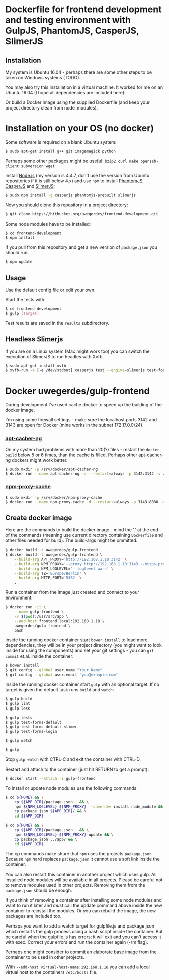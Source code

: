# Dockerfile for frontend development and testing environment with GulpJS, PhantomJS, CasperJS, SlimerJS

## Installation

My system is Ubuntu 16.04 - perhaps there are some other steps to be taken on Windows systems (TODO).

You may also try this installation in a virtual machine. It worked for me on an Ubuntu 16.04 (I hope all dependencies are included here).

Or build a Docker image using the supplied Dockerfile (and keep your project directory clean from node_modules).

# Installation on your OS (no docker)

Some software is required on a blank Ubuntu system:

```bash
$ sudo apt-get install g++ git imagemagick python
```

Perhaps some other packages might be useful: ```bzip2 curl make openssh-client subversion wget```

Install [Node.js](https://nodejs.org/en/) (my version is 4.4.7, don't use the version from Ubuntu repositories if it is still below 4.x) and use `npm` to install [PhantomJS](http://phantomjs.org), [CasperJS](http://phantomjs.org) and [SlimerJS](https://slimerjs.org):

```bash
$ sudo npm install -g casperjs phantomjs-prebuilt slimerjs
```

Now you should clone this repository in a project directory:

```bash
$ git clone https://bitbucket.org/uwegerdes/frontend-development.git
```

Some node modules have to be installed:

```bash
$ cd frontend-development
$ npm install
```

If you pull from this repository and get a new version of `package.json` you should run:

```bash
$ npm update
```

## Usage

Use the default config file or edit your own.

Start the tests with:

```bash
$ cd frontend-development
$ gulp [target]
```

Test results are saved in the `results` subdirectory.

## Headless Slimerjs

If you are on a Linux system (Mac might work too) you can switch the execution of SlimerJS to run headles with Xvfb.

```bash
$ sudo apt-get install xvfb
$ xvfb-run -a [-e /dev/stdout] casperjs test --engine=slimerjs test-forms.js --cfg=config/default.js
```

# Docker uwegerdes/gulp-frontend

During development I've used cache docker to speed up the building of the docker image.

I'm using some firewall settings - make sure the localhost ports 3142 and 3143 are open for Docker (mine works in the subnet 172.17.0.0/24).

### [apt-cacher-ng](https://hub.docker.com/r/sameersbn/apt-cacher-ng/)

On my system had problems with more than 20(?) files - restart the `docker build` below 5 or 6 times, than the cache is filled. Perhaps other apt-cacher-ng dockers might work better.

```bash
$ sudo mkdir -p /srv/docker/apt-cacher-ng
$ docker run --name apt-cacher-ng -d --restart=always -p 3142:3142 -v /srv/docker/apt-cacher-ng:/var/cache/apt-cacher-ng sameersbn/apt-cacher-ng
```

### [npm-proxy-cache](https://hub.docker.com/r/kudoz/npm-proxy-cache/)

```bash
$ sudo mkdir -p /srv/docker/npm-proxy-cache
$ docker run --name npm-proxy-cache -d --restart=always -p 3143:8080 -v /srv/docker/npm-proxy-cache:/cache kudoz/npm-proxy-cache
```

## Create docker image

Here are the commands to build the docker image - mind the '.' at the end of the commands (meaning use current directory containing `Dockerfile` and other files needed for build). The build-args might be ommitted.

```bash
$ docker build -t uwegerdes/gulp-frontend .
$ docker build -t uwegerdes/gulp-frontend \
	--build-arg APT_PROXY='http://192.168.1.18:3142' \
	--build-arg NPM_PROXY='--proxy http://192.168.1.18:3143 --https-proxy http://192.168.1.18:3143 --strict-ssl false' \
	--build-arg NPM_LOGLEVEL='--loglevel warn' \
	--build-arg TZ='Europe/Berlin' \
	--build-arg HTTP_PORT='5382' \
	.
```

Run a container from the image just created and connect to your environment:

```bash
$ docker run -it \
	--name gulp-frontend \
	-v $(pwd):/usr/src/app \
	--add-host frontend.local:192.168.1.18 \
	uwegerdes/gulp-frontend \
	bash
```

Inside the running docker container start `bower install` to load more dependencies, they will be in your project directory (you might want to look inside for using the components) and set your git settings - you can `git commit` et.al. inside the container:

```bash
$ bower install
$ git config --global user.name "Your Name"
$ git config --global user.email "you@example.com"
```

Inside the running docker container start `gulp` with an optional target. If no target is given the default task runs `build` and `watch`:

```bash
$ gulp build
$ gulp lint
$ gulp less

$ gulp tests
$ gulp test-forms-default
$ gulp test-forms-default-slimer
$ gulp test-forms-login

$ gulp watch

$ gulp
```

Stop `gulp watch` with CTRL-C and exit the container with CTRL-D.

Restart and attach to the container (just hit RETURN to get a prompt):

```bash
$ docker start --attach -i gulp-frontend
```

To install or update node modules use the following commands:

```bash
$ cd ${HOME} && \
	cp ${APP_DIR}/package.json . && \
	npm ${NPM_LOGLEVEL} ${NPM_PROXY} --save-dev install node_module && \
	cp package.json ${APP_DIR}/ && \
	cd ${APP_DIR}

$ cd ${HOME} && \
	cp ${APP_DIR}/package.json . && \
	npm ${NPM_LOGLEVEL} ${NPM_PROXY} update && \
	cp package.json ../app/ && \
	cd ${APP_DIR}
```

The cp commands make shure that `npm` uses the projects `package.json`. Because `npm` hard replaces `package.json` it cannot use a soft link inside the container.

You can also restart this container in another project which uses gulp. All installed node modules will be available in all projects. Please be careful not to remove modules used in other projects. Removing them from the `package.json` should be enough.

If you think of removing a container after installing some node modules and want to run it later and *must* call the update command above inside the new container to reinstall the modules. Or you can rebuild the image, the new packages are included too.

Perhaps you want to add a watch target for gulpfile.js and package.json which restarts the gulp process using a bash script inside the container. But be careful when the gulpfile.js has errors: it will exit and you can't access it with exec.
Correct your errors and run the container again (-rm flag).

Perhaps one might consider to commit an elaborate base image from the container to be used in other projects.

With `--add-host virtual-host-name:192.168.1.18` you can add a local virtual host to the containers `/etc/hosts` file.
